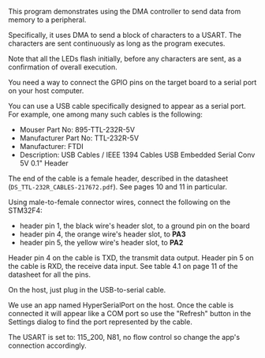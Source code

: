 This program demonstrates using the DMA controller to send data from 
memory to a peripheral. 

Specifically, it uses DMA to send a block of characters to a USART. The 
characters are sent continuously as long as the program executes. 

Note that all the LEDs flash initially, before any characters are sent, 
as a confirmation of overall execution. 

You need a way to connect the GPIO pins on the target board to a serial port on
your host computer.

You can use a USB cable specifically designed to appear as a serial port. 
For example, one among many such cables is the following:

* Mouser Part No:       895-TTL-232R-5V
* Manufacturer Part No: TTL-232R-5V
* Manufacturer:         FTDI
* Description:          USB Cables / IEEE 1394 Cables USB Embedded Serial Conv 5V 0.1" Header

The end of the cable is a female header, described in the datasheet
(`DS_TTL-232R_CABLES-217672.pdf`).  See pages 10 and 11 in particular.

Using male-to-female connector wires, connect the following on the STM32F4:

* header pin 1, the black wire's header slot, to a ground pin on the board
* header pin 4, the orange wire's header slot, to **PA3**
* header pin 5, the yellow wire's header slot, to **PA2**

Header pin 4 on the cable is TXD, the transmit data output.
Header pin 5 on the cable is RXD, the receive data input.
See table 4.1 on page 11 of the datasheet for all the pins.

On the host, just plug in the USB-to-serial cable.

We use an app named HyperSerialPort on the host.  Once the cable is connected it
will appear like a COM port so use the "Refresh" button in the Settings dialog
to find the port represented by the cable.

The USART is set to: 115_200, N81, no flow control so change the app's connection
accordingly.
